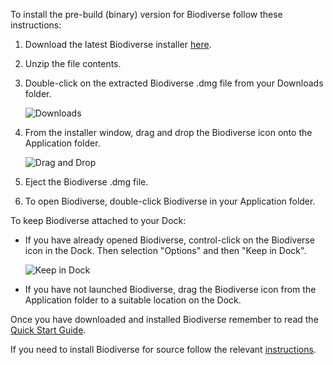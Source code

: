 To install the pre-build (binary) version for Biodiverse follow these instructions:

1. Download the latest Biodiverse installer [here](https://purl.org/biodiverse/wiki/Downloads). 
2. Unzip the file contents.
2. Double-click on the extracted Biodiverse .dmg file from your Downloads folder.

   ![Downloads](https://github.com/shawnlaffan/biodiverse/blob/mac_build/etc/mmb/images/Downloads.jpeg)

3. From the installer window, drag and drop the Biodiverse icon onto the Application folder.

   ![Drag and Drop](https://github.com/shawnlaffan/biodiverse/blob/mac_build/etc/mmb/images/DragAndDrop.jpeg)

4. Eject the Biodiverse .dmg file.
5. To open Biodiverse, double-click Biodiverse in your Application folder. 

To keep Biodiverse attached to your Dock:

* If you have already opened Biodiverse, control-click on the Biodiverse icon in the Dock. Then selection "Options" and then "Keep in Dock".

   ![Keep in Dock](https://github.com/shawnlaffan/biodiverse/blob/mac_build/etc/mmb/images/KeepinDock.jpeg)

* If you have not launched Biodiverse, drag the Biodiverse icon from the Application folder to a suitable location on the Dock.

Once you have downloaded and installed Biodiverse remember to read the [Quick Start Guide](http://biodiverse.unsw.edu.au/downloads/Biodiverse_Quick_Start_Guide_0.19.pdf).

If you need to install Biodiverse for source follow the relevant [instructions](https://github.com/shawnlaffan/biodiverse/wiki/Installation).